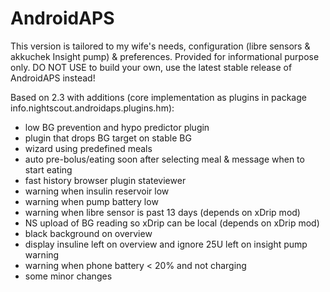 # AndroidAPS

This version is tailored to my wife's needs, configuration (libre sensors & akkuchek Insight pump) & preferences.
Provided for informational purpose only. DO NOT USE to build your own, use the latest stable release of AndroidAPS instead!

Based on 2.3 with additions (core implementation as plugins in package info.nightscout.androidaps.plugins.hm):

- low BG prevention and hypo predictor plugin
- plugin that drops BG target on stable BG
- wizard using predefined meals
- auto pre-bolus/eating soon after selecting meal & message when to start eating
- fast history browser plugin stateviewer
- warning when insulin reservoir low
- warning when pump battery low
- warning when libre sensor is past 13 days (depends on xDrip mod)
- NS upload of BG reading so xDrip can be local (depends on xDrip mod)
- black background on overview
- display insuline left on overview and ignore 25U left on insight pump warning
- warning when phone battery < 20% and not charging
- some minor changes
